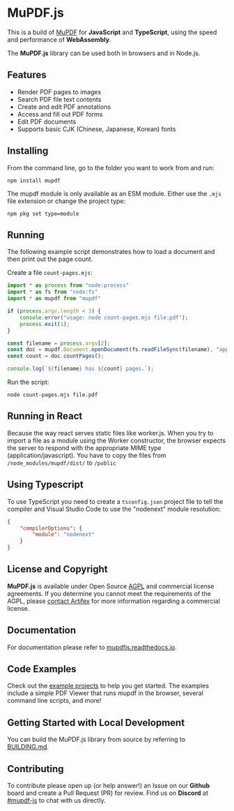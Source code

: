 # MuPDF.js

This is a build of [MuPDF](https://mupdf.com) for **JavaScript** and **TypeScript**,
using the speed and performance of **WebAssembly**.

The **MuPDF.js** library can be used both in browsers and in Node.js.

## Features

- Render PDF pages to images
- Search PDF file text contents
- Create and edit PDF annotations
- Access and fill out PDF forms
- Edit PDF documents
- Supports basic CJK (Chinese, Japanese, Korean) fonts

## Installing

From the command line, go to the folder you want to work from and run:

```
npm install mupdf
```

The mupdf module is only available as an ESM module.
Either use the `.mjs` file extension or change the project type:

```
npm pkg set type=module
```

## Running

The following example script demonstrates how to load a document and then print out the page count.

Create a file `count-pages.mjs`:

```js
import * as process from "node:process"
import * as fs from "node:fs"
import * as mupdf from "mupdf"

if (process.argv.length < 3) {
    console.error("usage: node count-pages.mjs file.pdf");
    process.exit(1);
}

const filename = process.argv[2];
const doc = mupdf.Document.openDocument(fs.readFileSync(filename), "application/pdf");
const count = doc.countPages();

console.log(`${filename} has ${count} pages.`);
```

Run the script:

```
node count-pages.mjs file.pdf
```

## Running in React

Because the way react serves static files like worker.js. When you try to import a file as a module using the Worker constructor, the browser expects the server to respond with the appropriate MIME type (application/javascript). You have to copy the files from `/node_modules/mupdf/dist/` to `/public`

## Using Typescript

To use TypeScript you need to create a `tsconfig.json` project file to tell the
compiler and Visual Studio Code to use the "nodenext" module resolution:

```json
{
    "compilerOptions": {
        "module": "nodenext"
    }
}
```

## License and Copyright

**MuPDF.js** is available under Open Source [AGPL](https://www.gnu.org/licenses/agpl-3.0.html) and commercial license agreements.
If you determine you cannot meet the requirements of the AGPL, please [contact Artifex](https://artifex.com/contact/mupdf-inquiry.php) for more information regarding a commercial license.

## Documentation

For documentation please refer to [mupdfjs.readthedocs.io](https://mupdfjs.readthedocs.io).

## Code Examples

Check out the [example projects](https://github.com/ArtifexSoftware/mupdf.js/tree/master/examples) to help you get started.
The examples include a simple PDF Viewer that runs mupdf in the browser, several command line scripts, and more! 

## Getting Started with Local Development

You can build the MuPDF.js library from source by referring to [BUILDING.md](https://github.com/ArtifexSoftware/mupdf.js/blob/master/BUILDING.md).

## Contributing

To contribute please open up (or help answer!) an Issue on our **Github** board and create a Pull Request (PR) for review.
Find us on **Discord** at [#mupdf-js](https://discord.gg/zpyAHM7XtF) to chat with us directly.
